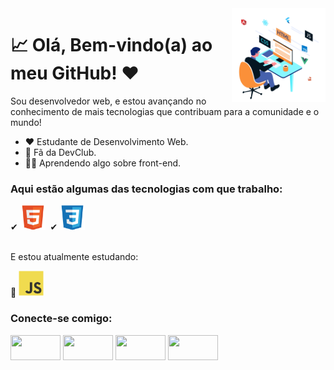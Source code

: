 <img src = "banner.gif" width = "150px" align = "right"/>

# 📈 Olá, Bem-vindo(a) ao meu GitHub! ❤

Sou desenvolvedor web, e estou avançando no conhecimento de mais tecnologias que contribuam para a comunidade e o mundo!

- ❤ Estudante de Desenvolvimento Web.
- 💜 Fã da DevClub.
- 👩‍💻 Aprendendo algo sobre front-end.

<h3>Aqui estão algumas das tecnologias com que trabalho:</h3>

<div>
 ✔ <img src="https://github.com/devicons/devicon/blob/master/icons/html5/html5-original.svg" title="HTML5" alt="HTML" width="40" height="40"/>&nbsp;
 ✔ <img src="https://raw.githubusercontent.com/devicons/devicon/6910f0503efdd315c8f9b858234310c06e04d9c0/icons/css3/css3-original.svg" title="CSS3" alt="CSS" width="40" height="40"/>&nbsp;
  <br> <br>
  
  <p>E estou atualmente estudando:</p>
 📌 <img src="https://github.com/devicons/devicon/blob/master/icons/javascript/javascript-original.svg" title="JavaScript" alt="JavaScript" width="40" height="40"/>&nbsp;
 <!--📌 <img src="https://github.com/devicons/devicon/blob/master/icons/react/react-original-wordmark.svg" title="React" alt="React" width="40" height="40"/>&nbsp; -->
</div>

<h3 align="left">Conecte-se comigo:</h3>
<p align="left">
<a href="your link" target="blank"><img align="center" src="https://img.shields.io/badge/LinkedIn-0077B5?style=for-the-badge&logo=linkedin&logoColor=white" alt="" title="Linkedin" height="40" width="80" /></a>
<a href="your link" target="blank"><img align="center" src="https://img.shields.io/badge/Instagram-E4405F?style=for-the-badge&logo=instagram&logoColor=white" alt="" title="Instagram" height="40" width="80" /></a>
<a href="your link" target="blank"><img align="center" src="https://img.shields.io/badge/Gmail-D14836?style=for-the-badge&logo=gmail&logoColor=white" alt="" title="Gmail" height="40" width="80" /></a>
<a href="your link" target="blank"><img align="center" src="https://img.shields.io/badge/Telegram-2CA5E0?style=for-the-badge&logo=telegram&logoColor=white" title="Telegram" alt="" height="40" width="80" /></a>
</p>

